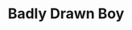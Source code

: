 ---
title: "Badly Drawn Boy"
summary: "British indie-rock singer, songwriter, and artist. Born: 2 October 1969 in Dunstable, Bedfordshire, England, UK."
image: "badly-drawn-boy.jpg"
---